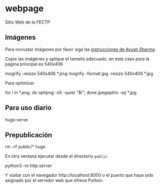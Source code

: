 # webpage
Sitio Web de la FECTP

## Imágenes

Para incrustar imágenes por favor siga las [instrucciones de Ayush Sharma](https://opensource.com/article/21/12/optimize-web-images-linux).

Copie las imágenes y aplique el tamaño adecuado, en este caso para la página principal es 540x406

  mogrify -resize 540x406 *.png
  mogrify -format jpg -resize 540x406 *.jpg

Para optimizar

  for i in *.png; do optipng -o5 -quiet "$i"; done
  jpegoptim -sq *.jpg


## Para uso diario

  hugo serve

## Prepublicación

  rm -rf public/*
  hugo

En otra ventana ejecutar desde el directorio `public`

  python3 -m http.server

Y visitar con el navegador http://localhost:8000 o el puerto que haya sido asignado por el servidor web que ofrece Python.


